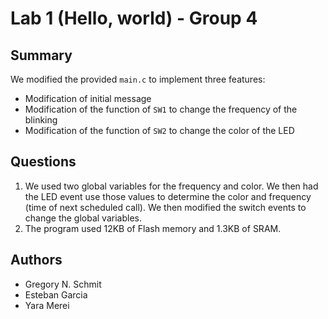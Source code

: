 # Lab 1 (Hello, world) - Group 4

## Summary

We modified the provided `main.c` to implement three features:

 - Modification of initial message
 - Modification of the function of `SW1` to change the frequency of the blinking
 - Modification of the function of `SW2` to change the color of the LED

## Questions

 1. We used two global variables for the frequency and color. We then had the LED event use those values to determine the color and frequency (time of next scheduled call). We then modified the switch events to change the global variables.
 2. The program used 12KB of Flash memory and 1.3KB of SRAM.

## Authors

 - Gregory N. Schmit
 - Esteban Garcia
 - Yara Merei
